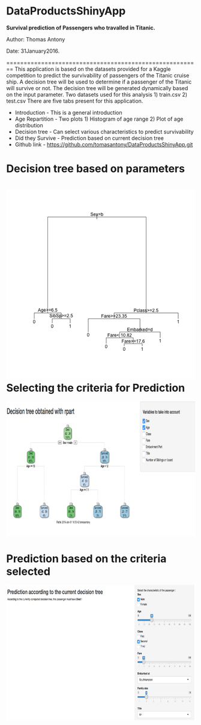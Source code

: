 DataProductsShinyApp
========================================================
**Survival prediction of Passengers who travalled in Titanic.**

Author: Thomas Antony

Date:  31January2016.


========================================================
This application is based on the datasets provided for a Kaggle competition to predict the survivability  of passengers of the Titanic cruise ship. A decision tree will be used to determine if a passenger of the Titanic will survive or not. The decision tree will be generated dynamically based on the input parameter. Two datasets used for this analysis 1) train.csv 2) test.csv
There are five tabs present for this application.
- Introduction - This is a general introduction
- Age Repartition - Two plots 1) Histogram of age range 2) Plot of age distribution
- Decision tree - Can select various characteristics to predict survivability
- Did they Survive - Prediction based on current decision tree
- Github link - https://github.com/tomasantony/DataProductsShinyApp.git

Decision tree based on parameters
========================================================
![plot of chunk unnamed-chunk-1](DataProductsShinyApp-figure/unnamed-chunk-1-1.png)
Selecting the criteria for Prediction
========================================================
<div style='text-align: right;'>
    <img height='360' src='decisiontree.png' />
</div>

Prediction based on the criteria selected
========================================================

<div style='text-align: right;'>
    <img height='360' src='Prediction.png' />
</div>
